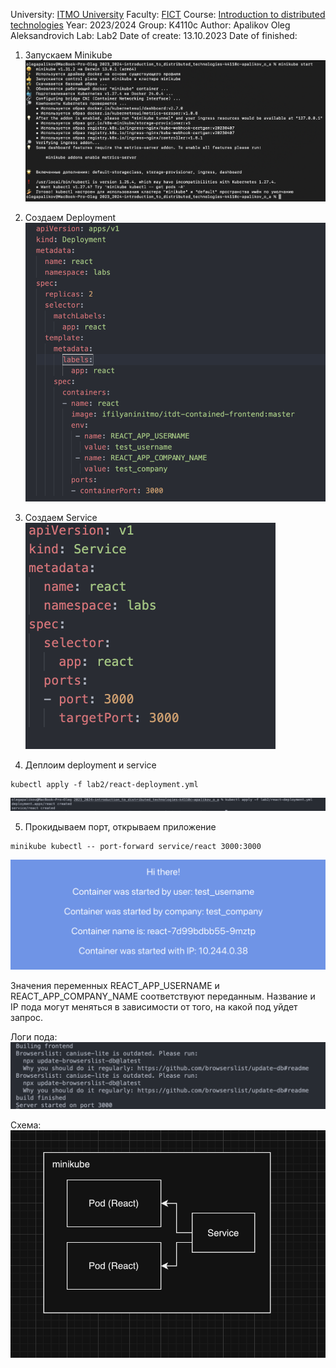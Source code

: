 University: [ITMO University](https://itmo.ru/ru/)
Faculty: [FICT](https://fict.itmo.ru)
Course: [Introduction to distributed technologies](https://github.com/itmo-ict-faculty/introduction-to-distributed-technologies)
Year: 2023/2024
Group: K4110c
Author: Apalikov Oleg Aleksandrovich
Lab: Lab2
Date of create: 13.10.2023
Date of finished:

1. Запускаем Minikube
![1. Запускаем MiniKube](../screenshots/lab1_img_1.png)

2. Создаем Deployment
![2. Создаем Deployment](../screenshots/lab2_img_1.png)

3. Создаем Service
![3. Создаем Service](../screenshots/lab2_img_2.png)

4. Деплоим deployment и service
```
kubectl apply -f lab2/react-deployment.yml
```
![4. Deploy](../screenshots/lab2_img_3.png)

5. Прокидываем порт, открываем приложение
```
minikube kubectl -- port-forward service/react 3000:3000
```
![5. App](../screenshots/lab2_img_4.png)

Значения переменных REACT_APP_USERNAME и REACT_APP_COMPANY_NAME соответствуют переданным. Название и IP пода могут меняться в зависимости от того, на какой под уйдет запрос.


Логи пода:
![6. Логи пода](../screenshots/lab2_img_5.png)

Схема:
![7. Схема](../screenshots/lab2_img_6.png)
